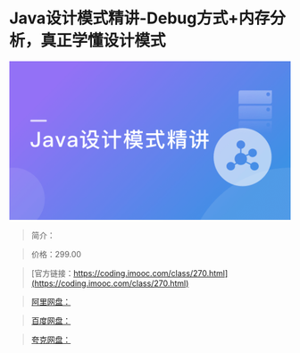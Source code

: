 # Java设计模式精讲-Debug方式+内存分析，真正学懂设计模式

![img](../../assets/5fce027a09e52e5805400304.png)

> 简介：

> 价格：299.00

> [官方链接：https://coding.imooc.com/class/270.html](https://coding.imooc.com/class/270.html)

> [阿里网盘：]()

> [百度网盘：]()

> [夸克网盘：]()
